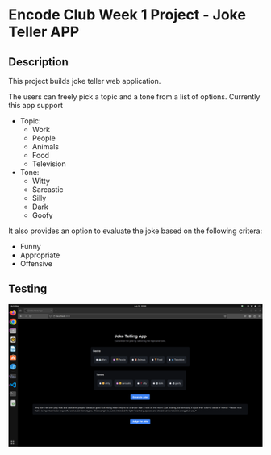 # Encode Club Week 1 Project - Joke Teller APP

## Description
This project builds joke teller web application. 


The users can freely pick a topic and a tone from a list of options. Currently this app support 
- Topic:
    - Work
    - People
    - Animals
    - Food
    - Television
- Tone:
    - Witty
    - Sarcastic
    - Silly
    - Dark
    - Goofy


It also provides an option to evaluate the joke based on the following critera:
- Funny
- Appropriate
- Offensive

## Testing
![TestingScreenShot](./Images/Screenshot%20for%20Week%202%20project.png)



